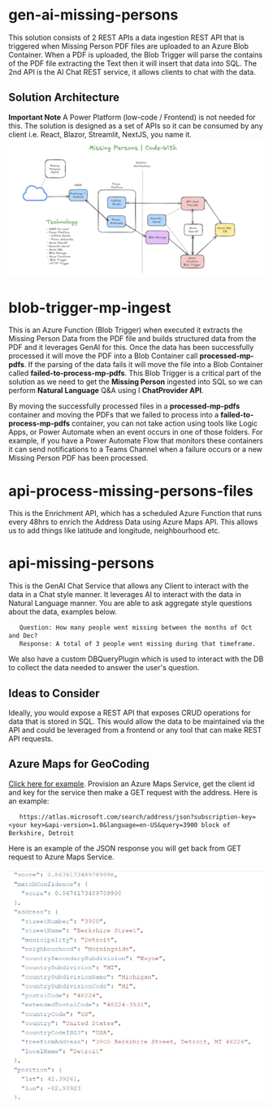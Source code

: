 # gen-ai-missing-persons
This solution consists of 2 REST APIs a data ingestion REST API that is triggered when  Missing Person PDF files are uploaded to an Azure Blob Container.  When a PDF is uploaded, the Blob Trigger will parse the contains of the PDF file extracting the Text then it will insert that data into SQL.  The 2nd API is the AI Chat REST service, it allows clients to chat with the data. 

## Solution Architecture
**Important Note** A Power Platform (low-code / Frontend) is not needed for this.  The solution is designed as a set of APIs so it can be consumed by any client i.e. React, Blazor, Streamlit, NextJS, you name it.   
![Solution Architecture](./architecture/Solution-Architecture.jpg)

# blob-trigger-mp-ingest
This is an Azure Function (Blob Trigger) when executed it extracts the Missing Person Data from the PDF file and builds structured data from the PDF and it leverages GenAI for this.  Once the data has been successfully processed it will move the PDF into a Blob Container call **processed-mp-pdfs**.  If the parsing of the data fails it will move the file into a Blob Container called **failed-to-process-mp-pdfs**.  This Blob Trigger is a critical part of the solution as we need to get the **Missing Person** ingested into SQL so we can perform **Natural Language** Q&A using I **ChatProvider API**.

By moving the successfully processed files in a **processed-mp-pdfs** container and moving the PDFs that we failed to process into a **failed-to-process-mp-pdfs** container, you can not take action using tools like Logic Apps, or Power Automate when an event occurs in one of those folders.  For example, if you have a Power Automate Flow that monitors these containers it can send notifications to a Teams Channel when a failure occurs or a new Missing Person PDF has been processed.

# api-process-missing-persons-files
This is the Enrichment API, which has a scheduled Azure Function that runs every 48hrs to enrich the Address Data using Azure Maps API.  This allows us to add things like latitude and longitude, neighbourhood etc.  

# api-missing-persons
This is the GenAI Chat Service that allows any Client to interact with the data in a Chat style manner.  It leverages AI to interact with the data in Natural Language manner.  You are able to ask aggregate style questions about the data, examples below.

   ~~~
      Question: How many people went missing between the months of Oct and Dec?
      Response: A total of 3 people went missing during that timeframe.  
   ~~~

We also have a custom DBQueryPlugin which is used to interact with the DB to collect the data needed to answer the user's question.

## Ideas to Consider
Ideally, you would expose a REST API that exposes CRUD operations for data that is stored in SQL.  This would allow the data to be maintained via the API and could be leveraged from a frontend or any tool that can make REST API requests.

## Azure Maps for GeoCoding

[Click here for example](https://learn.microsoft.com/en-us/azure/azure-maps/how-to-search-for-address#request-latitude-and-longitude-for-an-address-geocoding). Provision an Azure Maps Service, get the client id and key for the service then make a GET request with the address.  Here is an example:

   ~~~
      https://atlas.microsoft.com/search/address/json?subscription-key=<your key>&api-version=1.0&language=en-US&query=3900 block of Berkshire, Detroit
   ~~~

Here is an example of the JSON response you will get back from GET request to Azure Maps Service.

![example response](./images/azure-maps.jpg)
